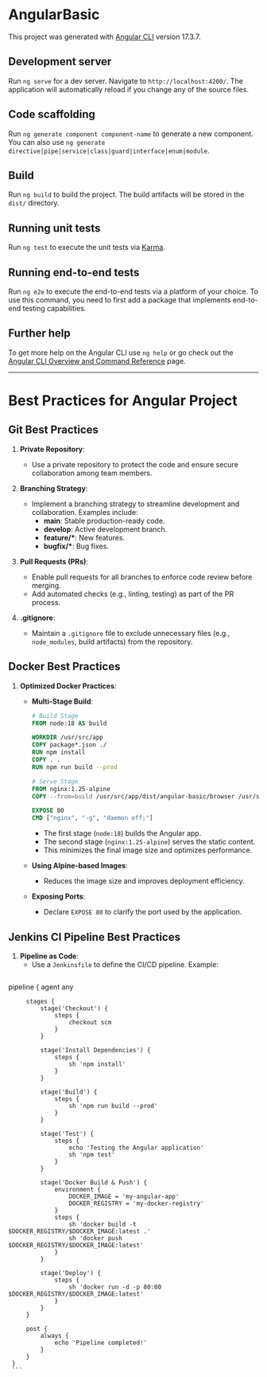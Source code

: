 # AngularBasic

This project was generated with [Angular CLI](https://github.com/angular/angular-cli) version 17.3.7.

## Development server

Run `ng serve` for a dev server. Navigate to `http://localhost:4200/`. The application will automatically reload if you change any of the source files.

## Code scaffolding

Run `ng generate component component-name` to generate a new component. You can also use `ng generate directive|pipe|service|class|guard|interface|enum|module`.

## Build

Run `ng build` to build the project. The build artifacts will be stored in the `dist/` directory.

## Running unit tests

Run `ng test` to execute the unit tests via [Karma](https://karma-runner.github.io).

## Running end-to-end tests

Run `ng e2e` to execute the end-to-end tests via a platform of your choice. To use this command, you need to first add a package that implements end-to-end testing capabilities.

## Further help

To get more help on the Angular CLI use `ng help` or go check out the [Angular CLI Overview and Command Reference](https://angular.io/cli) page.
*************************************************************************************************************************************************

# Best Practices for Angular Project

## Git Best Practices
1. **Private Repository**:
   - Use a private repository to protect the code and ensure secure collaboration among team members.

2. **Branching Strategy**:
   - Implement a branching strategy to streamline development and collaboration. Examples include:
     - **main**: Stable production-ready code.
     - **develop**: Active development branch.
     - **feature/\***: New features.
     - **bugfix/\***: Bug fixes.

3. **Pull Requests (PRs)**:
   - Enable pull requests for all branches to enforce code review before merging.
   - Add automated checks (e.g., linting, testing) as part of the PR process.

4. **.gitignore**:
   - Maintain a `.gitignore` file to exclude unnecessary files (e.g., `node_modules`, build artifacts) from the repository.

## Docker Best Practices
1. **Optimized Docker Practices**:
   - **Multi-Stage Build**:
     ```Dockerfile
     # Build Stage
     FROM node:18 AS build

     WORKDIR /usr/src/app
     COPY package*.json ./
     RUN npm install
     COPY . .
     RUN npm run build --prod

     # Serve Stage
     FROM nginx:1.25-alpine
     COPY --from=build /usr/src/app/dist/angular-basic/browser /usr/share/nginx/html

     EXPOSE 80
     CMD ["nginx", "-g", "daemon off;"]
     ```
     - The first stage (`node:18`) builds the Angular app.
     - The second stage (`nginx:1.25-alpine`) serves the static content.
     - This minimizes the final image size and optimizes performance.

   - **Using Alpine-based Images**:
     - Reduces the image size and improves deployment efficiency.

   - **Exposing Ports**:
     - Declare `EXPOSE 80` to clarify the port used by the application.

## Jenkins CI Pipeline Best Practices
1. **Pipeline as Code**:
   - Use a `Jenkinsfile` to define the CI/CD pipeline. Example:
     ```
pipeline {
         agent any

         stages {
             stage('Checkout') {
                 steps {
                     checkout scm
                 }
             }

             stage('Install Dependencies') {
                 steps {
                     sh 'npm install'
                 }
             }

             stage('Build') {
                 steps {
                     sh 'npm run build --prod'
                 }
             }

             stage('Test') {
                 steps {
                     echo 'Testing the Angular application'
                     sh 'npm test'
                 }
             }

             stage('Docker Build & Push') {
                 environment {
                     DOCKER_IMAGE = 'my-angular-app'
                     DOCKER_REGISTRY = 'my-docker-registry'
                 }
                 steps {
                     sh 'docker build -t $DOCKER_REGISTRY/$DOCKER_IMAGE:latest .'
                     sh 'docker push $DOCKER_REGISTRY/$DOCKER_IMAGE:latest'
                 }
             }

             stage('Deploy') {
                 steps {
                     sh 'docker run -d -p 80:80 $DOCKER_REGISTRY/$DOCKER_IMAGE:latest'
                 }
             }
         }

         post {
             always {
                 echo 'Pipeline completed!'
             }
         }
     }
     ```
<authorizationStrategy class="hudson.security.FullControlOnceLoggedInAuthorizationStrategy">
 <securityRealm class="hudson.security.HudsonPrivateSecurityRealm">
